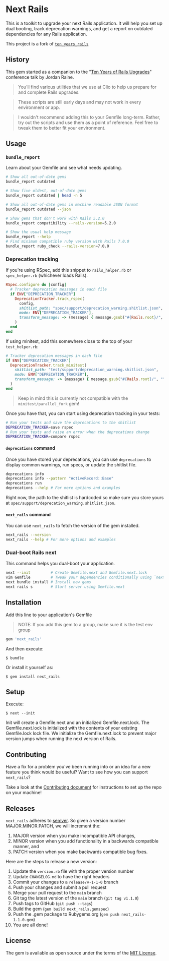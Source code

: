 # Next Rails

This is a toolkit to upgrade your next Rails application. It will help you
set up dual booting, track deprecation warnings, and get a report on outdated
dependencies for any Rails application.

This project is a fork of [`ten_years_rails`](https://github.com/clio/ten_years_rails)

## History

This gem started as a companion to the "[Ten Years of Rails Upgrades](https://www.youtube.com/watch?v=6aCfc0DkSFo)"
conference talk by Jordan Raine.

> You'll find various utilities that we use at Clio to help us prepare for and
> complete Rails upgrades.

> These scripts are still early days and may not work in every environment or app.

> I wouldn't recommend adding this to your Gemfile long-term. Rather, try out
> the scripts and use them as a point of reference. Feel free to tweak them to
> better fit your environment.

## Usage

### `bundle_report`

Learn about your Gemfile and see what needs updating.

```bash
# Show all out-of-date gems
bundle_report outdated

# Show five oldest, out-of-date gems
bundle_report outdated | head -n 5

# Show all out-of-date gems in machine readable JSON format
bundle_report outdated --json

# Show gems that don't work with Rails 5.2.0
bundle_report compatibility --rails-version=5.2.0

# Show the usual help message
bundle_report --help
# Find minimum compatible ruby version with Rails 7.0.0
bundle_report ruby_check --rails-version=7.0.0
```

### Deprecation tracking

If you're using RSpec, add this snippet to `rails_helper.rb` or `spec_helper.rb` (whichever loads Rails).

```ruby
RSpec.configure do |config|
  # Tracker deprecation messages in each file
  if ENV["DEPRECATION_TRACKER"]
    DeprecationTracker.track_rspec(
      config,
      shitlist_path: "spec/support/deprecation_warning.shitlist.json",
      mode: ENV["DEPRECATION_TRACKER"],
      transform_message: -> (message) { message.gsub("#{Rails.root}/", "") }
    )
  end
end
```

If using minitest, add this somewhere close to the top of your `test_helper.rb`:

```ruby
# Tracker deprecation messages in each file
if ENV["DEPRECATION_TRACKER"]
  DeprecationTracker.track_minitest(
    shitlist_path: "test/support/deprecation_warning.shitlist.json",
    mode: ENV["DEPRECATION_TRACKER"],
    transform_message: -> (message) { message.gsub("#{Rails.root}/", "") }
  )
end
```

> Keep in mind this is currently not compatible with the `minitest/parallel_fork` gem!

Once you have that, you can start using deprecation tracking in your tests:

```bash
# Run your tests and save the deprecations to the shitlist
DEPRECATION_TRACKER=save rspec
# Run your tests and raise an error when the deprecations change
DEPRECATION_TRACKER=compare rspec
```

#### `deprecations` command

Once you have stored your deprecations, you can use `deprecations` to display common warnings, run specs, or update the shitlist file.

```bash
deprecations info
deprecations info --pattern "ActiveRecord::Base"
deprecations run
deprecations --help # For more options and examples
```

Right now, the path to the shitlist is hardcoded so make sure you store yours at `spec/support/deprecation_warning.shitlist.json`.

#### `next_rails` command

You can use `next_rails` to fetch the version of the gem installed.

```bash
next_rails --version
next_rails --help # For more options and examples
```

### Dual-boot Rails next

This command helps you dual-boot your application.

```bash
next --init         # Create Gemfile.next and Gemfile.next.lock
vim Gemfile         # Tweak your dependencies conditionally using `next?`
next bundle install # Install new gems
next rails s        # Start server using Gemfile.next
```

## Installation

Add this line to your application's Gemfile

> NOTE: If you add this gem to a group, make sure it is the test env group

```ruby
gem 'next_rails'
```

And then execute:

    $ bundle

Or install it yourself as:

    $ gem install next_rails

## Setup

Execute:

    $ next --init

Init will create a Gemfile.next and an initialized Gemfile.next.lock.
The Gemfile.next.lock is initialized with the contents of your existing
Gemfile.lock lock file. We initialize the Gemfile.next.lock to prevent
major version jumps when running the next version of Rails.

## Contributing

Have a fix for a problem you've been running into or an idea for a new feature you think would be useful? Want to see how you can support `next_rails`?

Take a look at the [Contributing document](CONTRIBUTING.md) for instructions to set up the repo on your machine!

## Releases

`next_rails` adheres to [semver](https://semver.org). So given a version number MAJOR.MINOR.PATCH, we will increment the:

1. MAJOR version when you make incompatible API changes,
2. MINOR version when you add functionality in a backwards compatible manner, and
3. PATCH version when you make backwards compatible bug fixes.

Here are the steps to release a new version:

1. Update the `version.rb` file with the proper version number
2. Update `CHANGELOG.md` to have the right headers
3. Commit your changes to a `release/v-1-1-0` branch
4. Push your changes and submit a pull request
5. Merge your pull request to the `main` branch
6. Git tag the latest version of the `main` branch (`git tag v1.1.0`)
7. Push tags to GitHub (`git push --tags`)
8. Build the gem (`gem build next_rails.gemspec`)
9. Push the .gem package to Rubygems.org (`gem push next_rails-1.1.0.gem`)
10. You are all done!

## License

The gem is available as open source under the terms of the [MIT License](https://opensource.org/licenses/MIT).
